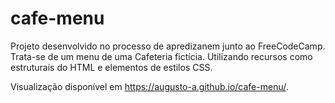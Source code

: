 # cafe-menu

Projeto desenvolvido no processo de apredizanem junto ao FreeCodeCamp. Trata-se de um menu de uma Cafeteria fictícia. Utilizando recursos como estruturais do HTML e elementos de estilos CSS.

Visualização disponível em <https://augusto-a.github.io/cafe-menu/>.
